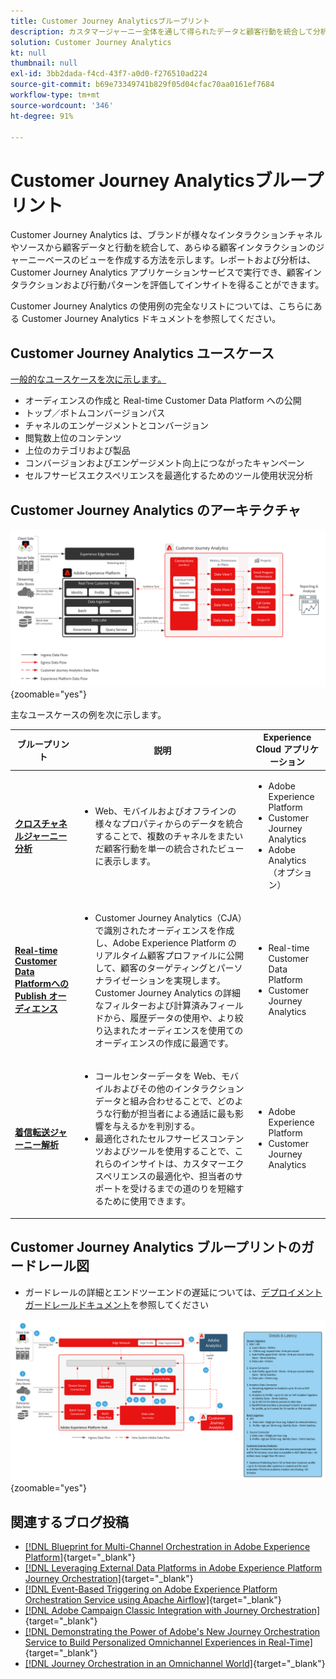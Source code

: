 ```yaml
---
title: Customer Journey Analyticsブループリント
description: カスタマージャーニー全体を通して得られたデータと顧客行動を統合して分析します。
solution: Customer Journey Analytics
kt: null
thumbnail: null
exl-id: 3bb2dada-f4cd-43f7-a0d0-f276510ad224
source-git-commit: b69e73349741b829f05d04cfac70aa0161ef7684
workflow-type: tm+mt
source-wordcount: '346'
ht-degree: 91%

---
```


# Customer Journey Analyticsブループリント

Customer Journey Analytics は、ブランドが様々なインタラクションチャネルやソースから顧客データと行動を統合して、あらゆる顧客インタラクションのジャーニーベースのビューを作成する方法を示します。レポートおよび分析は、Customer Journey Analytics アプリケーションサービスで実行でき、顧客インタラクションおよび行動パターンを評価してインサイトを得ることができます。

Customer Journey Analytics の使用例の完全なリストについては、こちらにある Customer Journey Analytics ドキュメントを参照してください。

## Customer Journey Analytics ユースケース

[一般的なユースケースを次に示します。](https://experienceleague.adobe.com/docs/analytics-platform/using/cja-usecases/cja-usecases.html?lang=ja)

* オーディエンスの作成と Real-time Customer Data Platform への公開
* トップ／ボトムコンバージョンパス
* チャネルのエンゲージメントとコンバージョン
* 閲覧数上位のコンテンツ
* 上位のカテゴリおよび製品
* コンバージョンおよびエンゲージメント向上につながったキャンペーン
* セルフサービスエクスペリエンスを最適化するためのツール使用状況分析

## Customer Journey Analytics のアーキテクチャ

![アーキテクチャ図](assets/CJA.svg){zoomable="yes"}

主なユースケースの例を次に示します。

| ブループリント | 説明 | Experience Cloud アプリケーション |
|---|---|---|
| **[クロスチャネルジャーニー分析 ](https://experienceleague.adobe.com/docs/analytics-platform/using/cja-usecases/cross-channel.html?lang=ja)** | <ul><li>Web、モバイルおよびオフラインの様々なプロパティからのデータを統合することで、複数のチャネルをまたいだ顧客行動を単一の統合されたビューに表示します。</li></ul> | <ul><li>Adobe Experience Platform</li><li>Customer Journey Analytics</li><li>Adobe Analytics（オプション）</li></ul> |
| **[Real-time Customer Data PlatformへのPublish オーディエンス ](https://experienceleague.adobe.com/docs/analytics-platform/using/cja-components/audiences/publish.html?lang=ja)** | <ul><li>Customer Journey Analytics（CJA）で識別されたオーディエンスを作成し、Adobe Experience Platform のリアルタイム顧客プロファイルに公開して、顧客のターゲティングとパーソナライゼーションを実現します。Customer Journey Analytics の詳細なフィルターおよび計算済みフィールドから、履歴データの使用や、より絞り込まれたオーディエンスを使用てのオーディエンスの作成に最適です。</li></ul> | <ul><li>Real-time Customer Data Platform</li><li>Customer Journey Analytics</li> |
| **[着信転送ジャーニー解析 ](https://experienceleague.adobe.com/docs/analytics-platform/using/cja-usecases/call-center.html?lang=ja)** | <ul><li>コールセンターデータを Web、モバイルおよびその他のインタラクションデータと組み合わせることで、どのような行動が担当者による通話に最も影響を与えるかを判別する。</li><li>最適化されたセルフサービスコンテンツおよびツールを使用することで、これらのインサイトは、カスタマーエクスペリエンスの最適化や、担当者のサポートを受けるまでの道のりを短縮するために使用できます。  </li></ul> | <ul><li>Adobe Experience Platform</li><li>Customer Journey Analytics</li> |

## Customer Journey Analytics ブループリントのガードレール図

* ガードレールの詳細とエンドツーエンドの遅延については、[デプロイメントガードレールドキュメント](../experience-platform/deployment/guardrails.md)を参照してください

![ガードレール図](../experience-platform/deployment/assets/CJA_guardrails.svg){zoomable="yes"}

## 関連するブログ投稿

* [[!DNL Blueprint for Multi-Channel Orchestration in Adobe Experience Platform]](https://medium.com/adobetech/blueprint-for-multi-channel-orchestration-in-adobe-experience-platform-c68317e94184){target="_blank"}
* [[!DNL Leveraging External Data Platforms in Adobe Experience Platform Journey Orchestration]](https://medium.com/adobetech/leveraging-external-data-platforms-in-adobe-experience-platform-journey-orchestration-54fc6134fe17){target="_blank"}
* [[!DNL Event-Based Triggering on Adobe Experience Platform Orchestration Service using Apache Airflow]](https://medium.com/adobetech/event-based-triggering-on-adobe-experience-platform-orchestration-service-using-apache-airflow-8607b28251f1){target="_blank"}
* [[!DNL Adobe Campaign Classic Integration with Journey Orchestration]](https://medium.com/adobetech/adobe-campaign-classic-integration-with-journey-orchestration-ae577653281){target="_blank"}
* [[!DNL Demonstrating the Power of Adobe's New Journey Orchestration Service to Build Personalized Omnichannel Experiences in Real-Time]](https://medium.com/adobetech/demonstrating-the-power-of-adobes-new-journey-orchestration-service-to-build-personalized-aa60d88cd34){target="_blank"}
* [[!DNL Journey Orchestration in an Omnichannel World]](https://medium.com/adobetech/journey-orchestration-in-an-omnichannel-world-3a2d32d556d9){target="_blank"}
